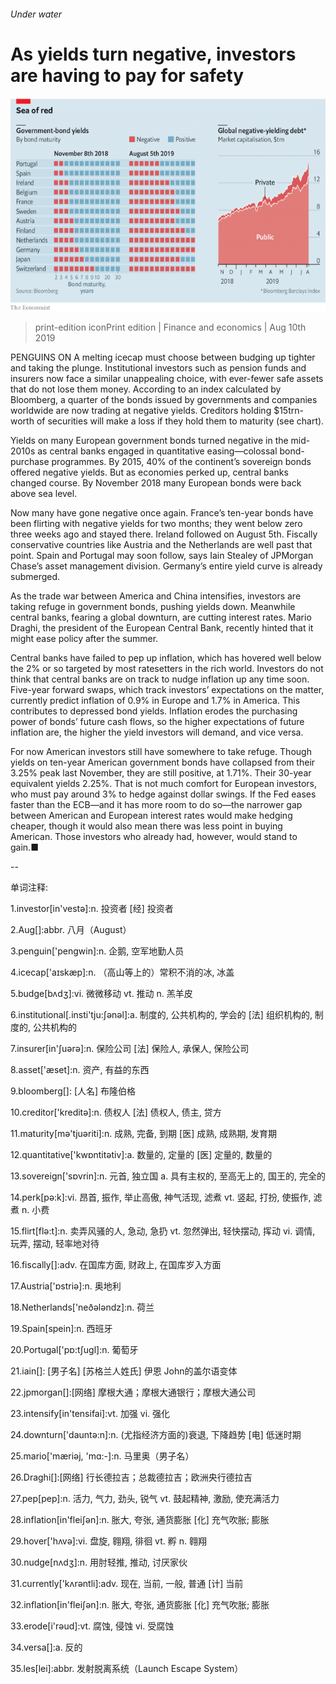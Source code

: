 ###### Under water

# As yields turn negative, investors are having to pay for safety 

![image](images/20190810_FNC524_0.png) 

> print-edition iconPrint edition | Finance and economics | Aug 10th 2019 

PENGUINS ON A melting icecap must choose between budging up tighter and taking the plunge. Institutional investors such as pension funds and insurers now face a similar unappealing choice, with ever-fewer safe assets that do not lose them money. According to an index calculated by Bloomberg, a quarter of the bonds issued by governments and companies worldwide are now trading at negative yields. Creditors holding $15trn-worth of securities will make a loss if they hold them to maturity (see chart). 

Yields on many European government bonds turned negative in the mid-2010s as central banks engaged in quantitative easing—colossal bond-purchase programmes. By 2015, 40% of the continent’s sovereign bonds offered negative yields. But as economies perked up, central banks changed course. By November 2018 many European bonds were back above sea level. 

Now many have gone negative once again. France’s ten-year bonds have been flirting with negative yields for two months; they went below zero three weeks ago and stayed there. Ireland followed on August 5th. Fiscally conservative countries like Austria and the Netherlands are well past that point. Spain and Portugal may soon follow, says Iain Stealey of JPMorgan Chase’s asset management division. Germany’s entire yield curve is already submerged. 

As the trade war between America and China intensifies, investors are taking refuge in government bonds, pushing yields down. Meanwhile central banks, fearing a global downturn, are cutting interest rates. Mario Draghi, the president of the European Central Bank, recently hinted that it might ease policy after the summer. 

Central banks have failed to pep up inflation, which has hovered well below the 2% or so targeted by most ratesetters in the rich world. Investors do not think that central banks are on track to nudge inflation up any time soon. Five-year forward swaps, which track investors’ expectations on the matter, currently predict inflation of 0.9% in Europe and 1.7% in America. This contributes to depressed bond yields. Inflation erodes the purchasing power of bonds’ future cash flows, so the higher expectations of future inflation are, the higher the yield investors will demand, and vice versa. 

For now American investors still have somewhere to take refuge. Though yields on ten-year American government bonds have collapsed from their 3.25% peak last November, they are still positive, at 1.71%. Their 30-year equivalent yields 2.25%. That is not much comfort for European investors, who must pay around 3% to hedge against dollar swings. If the Fed eases faster than the ECB—and it has more room to do so—the narrower gap between American and European interest rates would make hedging cheaper, though it would also mean there was less point in buying American. Those investors who already had, however, would stand to gain.■ 

-- 

 单词注释:

1.investor[in'vestә]:n. 投资者 [经] 投资者 

2.Aug[]:abbr. 八月（August） 

3.penguin['pengwin]:n. 企鹅, 空军地勤人员 

4.icecap['aɪskæp]:n. （高山等上的）常积不消的冰, 冰盖 

5.budge[bʌdʒ]:vi. 微微移动 vt. 推动 n. 羔羊皮 

6.institutional[.insti'tju:ʃәnәl]:a. 制度的, 公共机构的, 学会的 [法] 组织机构的, 制度的, 公共机构的 

7.insurer[in'ʃuәrә]:n. 保险公司 [法] 保险人, 承保人, 保险公司 

8.asset['æset]:n. 资产, 有益的东西 

9.bloomberg[]: [人名] 布隆伯格 

10.creditor['kreditә]:n. 债权人 [法] 债权人, 债主, 贷方 

11.maturity[mә'tjuәriti]:n. 成熟, 完备, 到期 [医] 成熟, 成熟期, 发育期 

12.quantitative['kwɒntitәtiv]:a. 数量的, 定量的 [医] 定量的, 数量的 

13.sovereign['sɒvrin]:n. 元首, 独立国 a. 具有主权的, 至高无上的, 国王的, 完全的 

14.perk[pә:k]:vi. 昂首, 振作, 举止高傲, 神气活现, 滤煮 vt. 竖起, 打扮, 使振作, 滤煮 n. 小费 

15.flirt[flә:t]:n. 卖弄风骚的人, 急动, 急扔 vt. 忽然弹出, 轻快摆动, 挥动 vi. 调情, 玩弄, 摆动, 轻率地对待 

16.fiscally[]:adv. 在国库方面, 财政上, 在国库岁入方面 

17.Austria['ɒstriә]:n. 奥地利 

18.Netherlands['neðәlәndz]:n. 荷兰 

19.Spain[spein]:n. 西班牙 

20.Portugal['pɒ:tʃugl]:n. 葡萄牙 

21.iain[]: [男子名] [苏格兰人姓氏] 伊恩 John的盖尔语变体 

22.jpmorgan[]:[网络] 摩根大通；摩根大通银行；摩根大通公司 

23.intensify[in'tensifai]:vt. 加强 vi. 强化 

24.downturn['dauntә:n]:n. (尤指经济方面的)衰退, 下降趋势 [电] 低迷时期 

25.mario['mæriәj, 'mɑ:-]:n. 马里奥（男子名） 

26.Draghi[]:[网络] 行长德拉吉；总裁德拉吉；欧洲央行德拉吉 

27.pep[pep]:n. 活力, 气力, 劲头, 锐气 vt. 鼓起精神, 激励, 使充满活力 

28.inflation[in'fleiʃәn]:n. 胀大, 夸张, 通货膨胀 [化] 充气吹胀; 膨胀 

29.hover['hʌvә]:vi. 盘旋, 翱翔, 徘徊 vt. 孵 n. 翱翔 

30.nudge[nʌdʒ]:n. 用肘轻推, 推动, 讨厌家伙 

31.currently['kʌrәntli]:adv. 现在, 当前, 一般, 普通 [计] 当前 

32.inflation[in'fleiʃәn]:n. 胀大, 夸张, 通货膨胀 [化] 充气吹胀; 膨胀 

33.erode[i'rәud]:vt. 腐蚀, 侵蚀 vi. 受腐蚀 

34.versa[]:a. 反的 

35.les[lei]:abbr. 发射脱离系统（Launch Escape System） 

